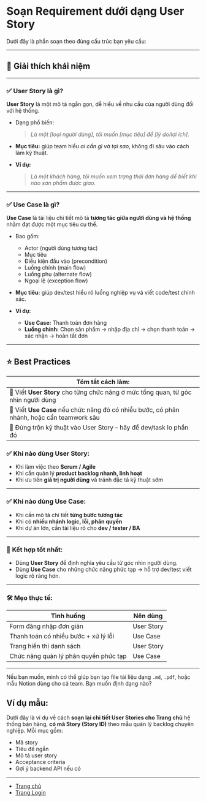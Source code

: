 # Soạn Requirement dưới dạng User Story

Dưới đây là phần soạn theo đúng cấu trúc bạn yêu cầu:

---

## 🧠 Giải thích khái niệm

---

### ✅ **User Story là gì?**

**User Story** là một mô tả ngắn gọn, dễ hiểu về nhu cầu của người dùng đối với hệ thống.

* Dạng phổ biến:

  > *Là một \[loại người dùng], tôi muốn \[mục tiêu] để \[lý do/lợi ích].*

* **Mục tiêu:** giúp team hiểu *ai cần gì và tại sao*, không đi sâu vào cách làm kỹ thuật.

* **Ví dụ:**

  > *Là một khách hàng, tôi muốn xem trạng thái đơn hàng để biết khi nào sản phẩm được giao.*

---

### ✅ **Use Case là gì?**

**Use Case** là tài liệu chi tiết mô tả **tương tác giữa người dùng và hệ thống** nhằm đạt được một mục tiêu cụ thể.

* Bao gồm:

  * Actor (người dùng tương tác)
  * Mục tiêu
  * Điều kiện đầu vào (precondition)
  * Luồng chính (main flow)
  * Luồng phụ (alternate flow)
  * Ngoại lệ (exception flow)

* **Mục tiêu:** giúp dev/test hiểu rõ luồng nghiệp vụ và viết code/test chính xác.

* **Ví dụ:**

  * **Use Case:** Thanh toán đơn hàng
  * **Luồng chính:** Chọn sản phẩm → nhập địa chỉ → chọn thanh toán → xác nhận → hoàn tất đơn

---

## ⭐ Best Practices


| Tóm tắt cách làm:                                                                         |
| ----------------------------------------------------------------------------------------- |
| 🔹 Viết **User Story** cho từng chức năng ở mức tổng quan, từ góc nhìn người dùng         |
| 🔹 Viết **Use Case** nếu chức năng đó có nhiều bước, có phân nhánh, hoặc cần teamwork sâu |
| 🔹 Đừng trộn kỹ thuật vào User Story – hãy để dev/task lo phần đó                         |


### ✅ **Khi nào dùng User Story:**

* Khi làm việc theo **Scrum / Agile**
* Khi cần quản lý **product backlog nhanh, linh hoạt**
* Khi ưu tiên **giá trị người dùng** và tránh đặc tả kỹ thuật sớm

---

### ✅ **Khi nào dùng Use Case:**

* Khi cần mô tả chi tiết **từng bước tương tác**
* Khi có **nhiều nhánh logic, lỗi, phân quyền**
* Khi dự án lớn, cần tài liệu rõ cho **dev / tester / BA**

---

### 📌 **Kết hợp tốt nhất:**

* Dùng **User Story** để định nghĩa yêu cầu từ góc nhìn người dùng.
* Dùng **Use Case** cho những chức năng phức tạp → hỗ trợ dev/test viết logic rõ ràng hơn.

---

### 🛠️ Mẹo thực tế:

| Tình huống                            | Nên dùng   |
| ------------------------------------- | ---------- |
| Form đăng nhập đơn giản               | User Story |
| Thanh toán có nhiều bước + xử lý lỗi  | Use Case   |
| Trang hiển thị danh sách              | User Story |
| Chức năng quản lý phân quyền phức tạp | Use Case   |

---

Nếu bạn muốn, mình có thể giúp bạn tạo file tài liệu dạng `.md`, `.pdf`, hoặc mẫu Notion dùng cho cả team. Bạn muốn định dạng nào?



## Ví dụ mẫu:

Dưới đây là ví dụ về cách **soạn lại chi tiết User Stories cho Trang chủ** hệ thống bán hàng, **có mã Story (Story ID)** theo mẫu quản lý backlog chuyên nghiệp. Mỗi mục gồm:

* Mã story
* Tiêu đề ngắn
* Mô tả user story
* Acceptance criteria
* Gợi ý backend API nếu có

---

- [Trang chủ](./home-story.md)
- [Trang Login](./login-story.md)